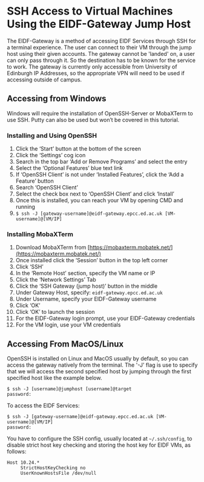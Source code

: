 # SSH Access to Virtual Machines Using the EIDF-Gateway Jump Host

The EIDF-Gateway is a method of accessing EIDF Services through SSH for a terminal experience. The user can connect to
their VM through the jump host using their given accounts. The gateway cannot be 'landed' on, a user can only pass
through it. So the destination has to be known for the service to work. The gateway is currently only accessible from
University of Edinburgh IP Addresses, so the appropriate VPN will need to be used if accessing outside of campus.

## Accessing from Windows

Windows will require the installation of OpenSSH-Server or MobaXTerm to use SSH. Putty can also be used but won’t be covered in this tutorial.

### Installing and Using OpenSSH

1. Click the ‘Start’ button at the bottom of the screen
1. Click the ‘Settings’ cog icon
1. Search in the top bar ‘Add or Remove Programs’ and select the entry
1. Select the ‘Optional Features’ blue text link
1. If ‘OpenSSH Client’ is not under ‘Installed Features’, click the ‘Add a Feature’ button
1. Search ‘OpenSSH Client’
1. Select the check box next to ‘OpenSSH Client’ and click ‘Install’
1. Once this is installed, you can reach your VM by opening CMD and running
1. `$ ssh -J [gateway-username]@eidf-gateway.epcc.ed.ac.uk [VM-username]@[VM/IP]`

### Installing MobaXTerm

1. Download MobaXTerm from [https://mobaxterm.mobatek.net/](https://mobaxterm.mobatek.net/)
1. Once installed click the ‘Session’ button in the top left corner
1. Click ‘SSH’
1. In the ‘Remote Host’ section, specify the VM name or IP
1. Click the ‘Network Settings’ Tab
1. Click the ‘SSH Gateway (jump host)’ button in the middle
1. Under Gateway Host, specify: `eidf-gateway.epcc.ed.ac.uk`
1. Under Username, specify your EIDF-Gateway username
1. Click ‘OK’
1. Click ‘OK’ to launch the session
1. For the EIDF-Gateway login prompt, use your EIDF-Gateway credentials
1. For the VM login, use your VM credentials

## Accessing From MacOS/Linux

OpenSSH is installed on Linux and MacOS usually by default, so you can access the gateway natively from the terminal.
The '-J' flag is use to specify that we will access the second specified host by jumping through the first specified
host like the example below.

```shell
$ ssh -J [username]@jumphost [username]@target
password:
```

To access the EIDF Services:

```shell
$ ssh -J [gateway-username]@eidf-gateway.epcc.ed.ac.uk [VM-username]@[VM/IP]
password:
```

You have to configure the SSH config, usually located at `~/.ssh/config`,
to disable strict host key checking and storing the host key for EIDF VMs, as follows:
```
Host 10.24.*
     StrictHostKeyChecking no
     UserKnownHostsFile /dev/null
```